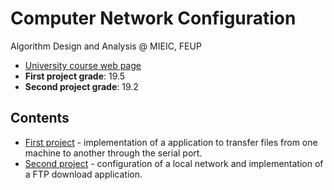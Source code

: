 # Computer Network Configuration

Algorithm Design and Analysis @ MIEIC, FEUP

- [University course web page](https://sigarra.up.pt/feup/en/ucurr_geral.ficha_uc_view?pv_ocorrencia_id=459483)
- **First project grade**: 19.5
- **Second project grade**: 19.2

## Contents

- [First project](TP1) - implementation of a application to transfer files from one machine to another through the serial port.
- [Second project](TP2) - configuration of a local network and implementation of a FTP download application. 
